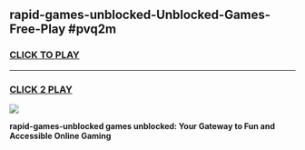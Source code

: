 
## rapid-games-unblocked-Unblocked-Games-Free-Play #pvq2m
<h3>
<a href="https://us.freeplayer.one?title=rapid-games-unblocked&ref=9M">CLICK TO PLAY</a></h3>
<hr>

<h3>
<a href="https://us.freeplayer.one?title=rapid-games-unblocked&ref=9M">CLICK 2 PLAY</a>
  
</h3>

<a href="https://us.freeplayer.one?title=rapid-games-unblocked&ref=9M"><img src="https://clearcache.store/games.png"></a>


**rapid-games-unblocked games unblocked: Your Gateway to Fun and Accessible Online Gaming**
